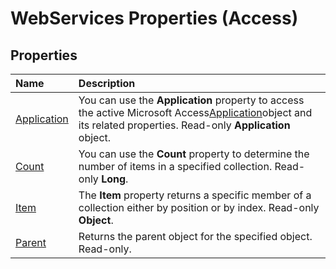 
# WebServices Properties (Access)

## Properties



|**Name**|**Description**|
|:-----|:-----|
|[Application](c6973a91-7dcf-633e-ce3f-d494d5614e7d.md)|You can use the  **Application** property to access the active Microsoft Access[Application](aefb0713-97e6-e2c7-e530-8fd2e1316a55.md)object and its related properties. Read-only  **Application** object.|
|[Count](4d6a6de4-f6b2-32d3-0511-7117cab2ee3b.md)|You can use the  **Count** property to determine the number of items in a specified collection. Read-only **Long**.|
|[Item](410eb3be-2336-907a-7284-1311e09bb77b.md)|The  **Item** property returns a specific member of a collection either by position or by index. Read-only **Object**.|
|[Parent](3ec4901d-1ea6-bd4a-bbce-65997104c97a.md)|Returns the parent object for the specified object. Read-only.|
